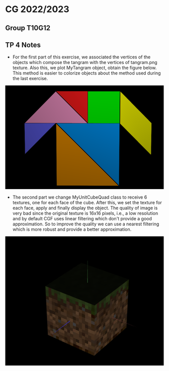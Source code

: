 # CG 2022/2023

## Group T10G12

## TP 4 Notes

- For the first part of this exercise, we associated the vertices of the objects which compose the tangram with the vertices of tangram.png texture. Also this, we plot MyTangram object, obtain the figure below. This method is easier to colorize objects about the method used during the last exercise.

![Screenshot 1](screenshots/CG-t10g12-tp4-1.png)

- The second part we change MyUnitCubeQuad class to receive 6 textures, one for each face of the cube. After this, we set the texture for each face, apply and finally display the object. The quality of image is very bad since the original texture is 16x16 pixels, i.e., a low resolution and by default CGF uses linear filtering which don't provide a good approximation. So to improve the quality we can use a nearest filtering  which is more robust and provide a better approximation.

![Screenshot 2](screenshots/CG-t10g12-tp4-2.png)


